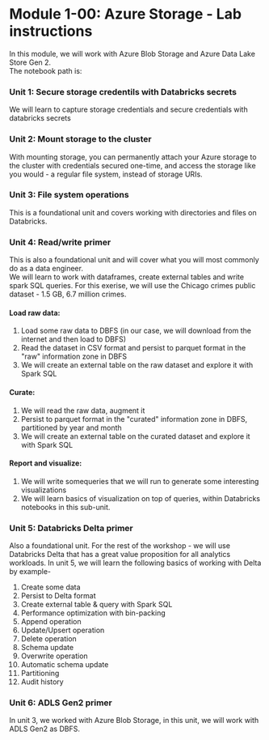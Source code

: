 # Module 1-00: Azure Storage - Lab instructions
In this module, we will work with Azure Blob Storage and Azure Data Lake Store Gen 2.<br>
The notebook path is: <br>

### Unit 1: Secure storage credentils with Databricks secrets
We will learn to capture storage credentials and secure credentials with databricks secrets

### Unit 2: Mount storage to the cluster
With mounting storage, you can permanently attach your Azure storage to the cluster with credentials secured one-time, and access the storage like you would - a regular file system, instead of storage URIs.

### Unit 3: File system operations
This is a foundational unit and covers working with directories and files on Databricks.

### Unit 4: Read/write primer
This is also a foundational unit and will cover what you will most commonly do as a data engineer.  <br>
We will learn to  work with dataframes, create external tables and write spark SQL queries.  For this exerise, we will use the Chicago crimes public dataset - 1.5 GB, 6.7 million crimes.<br>

#### Load raw data:<br>
1.  Load some raw data to DBFS (in our case, we will download from the internet and then load to DBFS)
2.  Read the dataset in CSV format and persist to parquet format in the "raw" information zone in DBFS
3.  We will create an external table on the raw dataset and explore it with Spark SQL

#### Curate:<br>
1.  We will read the raw data, augment it
2.  Persist to parquet format in the "curated" information zone in DBFS, partitioned by year and month 
3.  We will create an external table on the curated dataset and explore it with Spark SQL

#### Report and visualize:<br>
1.  We will write somequeries that we will run to generate some interesting visualizations
2.  We will learn basics of visualization on top of queries, within Databricks notebooks in this sub-unit.

### Unit 5: Databricks Delta primer
Also a foundational unit. For the rest of the workshop - we will use Databricks Delta that has a great value proposition for all analytics workloads.  In unit 5, we will learn the following basics of working with Delta by example-

1.  Create some data
2.  Persist to Delta format
3.  Create external table & query with Spark SQL
4.  Performance optimization with bin-packing
5.  Append operation
6.  Update/Upsert operation
7.  Delete operation
8.  Schema update
9.  Overwrite operation
10. Automatic schema update
11. Partitioning
12. Audit history


### Unit 6: ADLS Gen2 primer
In unit 3, we worked with Azure Blob Storage, in this unit, we will work with ADLS Gen2 as DBFS.
<br>
